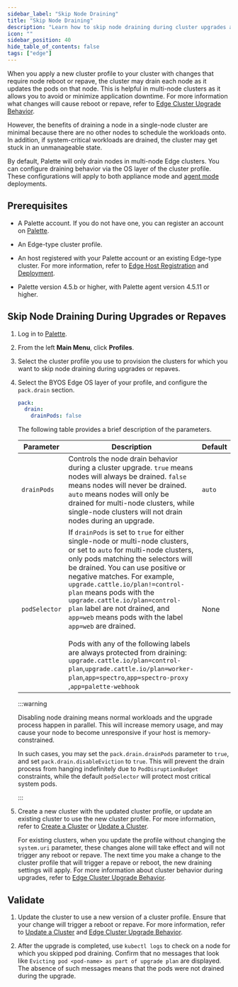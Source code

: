 ```yaml
---
sidebar_label: "Skip Node Draining"
title: "Skip Node Draining"
description: "Learn how to skip node draining during cluster upgrades and cluster repaves."
icon: ""
sidebar_position: 40
hide_table_of_contents: false
tags: ["edge"]
---
```


When you apply a new cluster profile to your cluster with changes that require node reboot or repave, the cluster may
drain each node as it updates the pods on that node. This is helpful in multi-node clusters as it allows you to avoid or
minimize application downtime. For more information what changes will cause reboot or repave, refer to
[Edge Cluster Upgrade Behavior](../cluster-management/upgrade-behavior.md).

However, the benefits of draining a node in a single-node cluster are minimal because there are no other nodes to
schedule the workloads onto. In addition, if system-critical workloads are drained, the cluster may get stuck in an
unmanageable state.

By default, Palette will only drain nodes in multi-node Edge clusters. You can configure draining behavior via the OS
layer of the cluster profile. These configurations will apply to both appliance mode and
[agent mode](../../../deployment-modes/agent-mode/agent-mode.md) deployments.

## Prerequisites

- A Palette account. If you do not have one, you can register an account on [Palette](https://console.spectrocloud.com).

- An Edge-type cluster profile.

- An host registered with your Palette account or an existing Edge-type cluster. For more information, refer to
  [Edge Host Registration](../site-deployment/site-installation/edge-host-registration.md) and
  [Deployment](../site-deployment/site-deployment.md).

- Palette version 4.5.b or higher, with Palette agent version 4.5.11 or higher.

## Skip Node Draining During Upgrades or Repaves

1. Log in to [Palette](https://console.spectrocloud.com).

2. From the left **Main Menu**, click **Profiles**.

3. Select the cluster profile you use to provision the clusters for which you want to skip node draining during upgrades
   or repaves.

4. Select the BYOS Edge OS layer of your profile, and configure the `pack.drain` section.

   ```yaml {2,3}
   pack:
     drain:
       drainPods: false
   ```

   The following table provides a brief description of the parameters.

   | Parameter     | Description                                                                                                                                                                                                                                                                                                                                                                                                                                                                                                                                                                                                                                          | Default |
   | ------------- | ---------------------------------------------------------------------------------------------------------------------------------------------------------------------------------------------------------------------------------------------------------------------------------------------------------------------------------------------------------------------------------------------------------------------------------------------------------------------------------------------------------------------------------------------------------------------------------------------------------------------------------------------------- | ------- |
   | `drainPods`   | Controls the node drain behavior during a cluster upgrade. `true` means nodes will always be drained. `false` means nodes will never be drained. `auto` means nodes will only be drained for multi-node clusters, while single-node clusters will not drain nodes during an upgrade.                                                                                                                                                                                                                                                                                                                                                                 | `auto`  |
   | `podSelector` | If `drainPods` is set to `true` for either single-node or multi-node clusters, or set to `auto` for multi-node clusters, only pods matching the selectors will be drained. You can use positive or negative matches. For example, `upgrade.cattle.io/plan!=control-plan` means pods with the `upgrade.cattle.io/plan=control-plan` label are not drained, and `app=web` means pods with the label `app=web` are drained. <br /> <br /> Pods with any of the following labels are always protected from draining: `upgrade.cattle.io/plan=control-plan`,`upgrade.cattle.io/plan=worker-plan`,`app=spectro`,`app=spectro-proxy` ,`app=palette-webhook` | None    |

   :::warning

   Disabling node draining means normal workloads and the upgrade process happen in parallel. This will increase memory
   usage, and may cause your node to become unresponsive if your host is memory-constrained.

   In such cases, you may set the `pack.drain.drainPods` parameter to `true`, and set `pack.drain.disableEviction` to
   `true`. This will prevent the drain process from hanging indefinitely due to `PodDisruptionBudget` constraints, while
   the default `podSelector` will protect most critical system pods.

   :::

5. Create a new cluster with the updated cluster profile, or update an existing cluster to use the new cluster profile.
   For more information, refer to [Create a Cluster](../site-deployment/cluster-deployment.md) or
   [Update a Cluster](../../cluster-management/cluster-updates.md).

   For existing clusters, when you update the profile without changing the `system.uri` parameter, these changes alone
   will take effect and will not trigger any reboot or repave. The next time you make a change to the cluster profile
   that will trigger a repave or reboot, the new draining settings will apply. For more information about cluster
   behavior during upgrades, refer to [Edge Cluster Upgrade Behavior](../cluster-management/upgrade-behavior.md).

## Validate

1. Update the cluster to use a new version of a cluster profile. Ensure that your change will trigger a reboot or
   repave. For more information, refer to [Update a Cluster](../../cluster-management/cluster-updates.md) and
   [Edge Cluster Upgrade Behavior](../cluster-management/upgrade-behavior.md).

2. After the upgrade is completed, use `kubectl logs` to check on a node for which you skipped pod draining. Confirm
   that no messages that look like `Evicting pod <pod-name> as part of upgrade plan` are displayed. The absence of such
   messages means that the pods were not drained during the upgrade.
